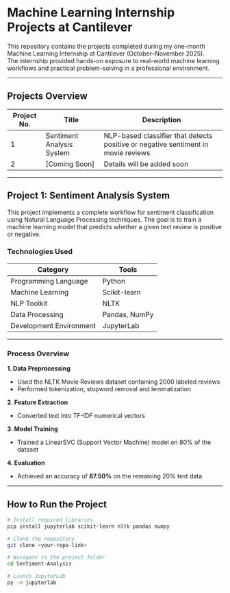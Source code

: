 # Machine Learning Internship Projects at Cantilever

This repository contains the projects completed during my one-month Machine Learning Internship at Cantilever (October–November 2025).  
The internship provided hands-on exposure to real-world machine learning workflows and practical problem-solving in a professional environment.

---

## Projects Overview

| Project No. | Title | Description |
|-------------|--------|-------------|
| 1 | Sentiment Analysis System | NLP-based classifier that detects positive or negative sentiment in movie reviews |
| 2 | [Coming Soon] | Details will be added soon |

---

## Project 1: Sentiment Analysis System

This project implements a complete workflow for sentiment classification using Natural Language Processing techniques. The goal is to train a machine learning model that predicts whether a given text review is positive or negative.

### Technologies Used

| Category | Tools |
|----------|-------|
| Programming Language | Python |
| Machine Learning | Scikit-learn |
| NLP Toolkit | NLTK |
| Data Processing | Pandas, NumPy |
| Development Environment | JupyterLab |

---

### Process Overview

**1. Data Preprocessing**  
- Used the NLTK Movie Reviews dataset containing 2000 labeled reviews  
- Performed tokenization, stopword removal and lemmatization  

**2. Feature Extraction**  
- Converted text into TF-IDF numerical vectors  

**3. Model Training**  
- Trained a LinearSVC (Support Vector Machine) model on 80% of the dataset  

**4. Evaluation**  
- Achieved an accuracy of **87.50%** on the remaining 20% test data  

---

## How to Run the Project

```bash
# Install required libraries
pip install jupyterlab scikit-learn nltk pandas numpy

# Clone the repository
git clone <your-repo-link>

# Navigate to the project folder
cd Sentiment-Analysis

# Launch JupyterLab
py -m jupyterlab

